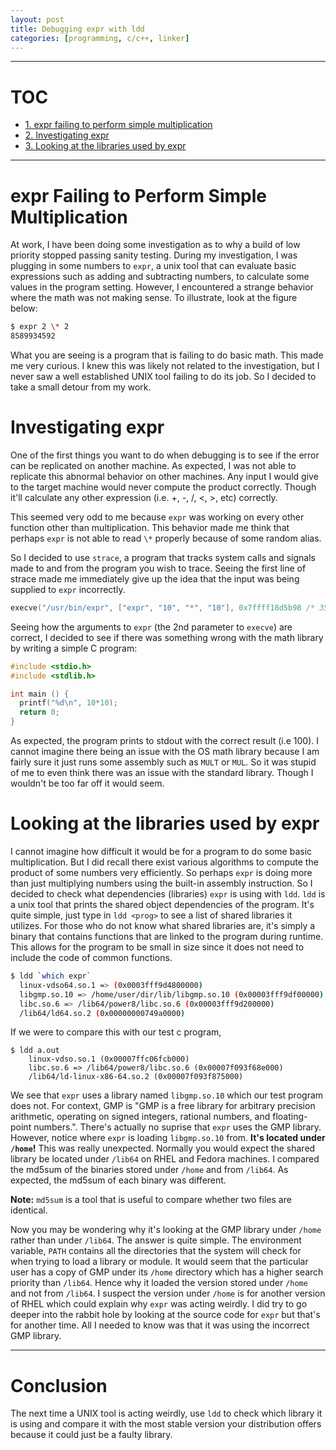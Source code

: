 ```yaml
---
layout: post
title: Debugging expr with ldd
categories: [programming, c/c++, linker]
---
```


---
# TOC
* [1. expr failing to perform simple multiplication](#sec1)
* [2. Investigating expr](#sec2)
* [3. Looking at the libraries used by expr](#sec3)
      
---

<h1 id = "sec1">expr Failing to Perform Simple Multiplication</h1>

At work, I have been doing some investigation as to why a build of low 
priority stopped passing sanity testing. During my 
investigation, I was plugging in some numbers to `expr`, a unix tool that can 
evaluate basic expressions such as adding and subtracting numbers, to 
calculate some values in the program setting. However, I encountered a strange 
behavior where the math was not making sense. To illustrate, look at the 
figure below:

```bash
$ expr 2 \* 2
8589934592
```

What you are seeing is a program that is failing to do basic math. This made 
me very curious. I knew this was likely not related to the investigation, 
but I never saw a well established UNIX tool failing to do its job. So I 
decided to take a small detour from my work.

<h1 id = "sec2">Investigating expr</h1>

One of the first things you want to do when debugging is to see if the error 
can be replicated on another machine. As expected, I was not able to replicate 
this abnormal behavior on other machines. Any input I would give to the 
target machine would never compute the product correctly. Though it'll 
calculate any other expression (i.e. +, -, /, <, >, etc) correctly.

This seemed very odd to me because `expr` was working on every other function 
other than multiplication. This behavior made me think that perhaps `expr` 
is not able to read `\*` properly because of some random alias. 

So I decided to use `strace`, a program that tracks system calls and signals 
made to and from the program you wish to trace. Seeing the first line of 
strace made me immediately give up the idea that the input was being supplied 
to `expr` incorrectly.

```c
execve("/usr/bin/expr", ["expr", "10", "*", "10"], 0x7ffff18d5b98 /* 35 vars */) = 0
```

Seeing how the arguments to `expr` (the 2nd parameter to `execve`) are 
correct, I decided to see if there was something wrong with the math 
library by writing a simple C program:

```c
#include <stdio.h>
#include <stdlib.h>

int main () {
  printf("%d\n", 10*10);
  return 0;
}
```

As expected, the program prints to stdout with the correct result (i.e 100). 
I cannot imagine there being an issue with the OS math library because I am 
fairly sure it just runs some assembly such as `MULT` or `MUL`. So it was 
stupid of me to even think there was an issue with the standard library. 
Though I wouldn't be too far off it would seem.

<h1 id = "sec3">Looking at the libraries used by expr</h1>

I cannot imagine how difficult it would be for a program to do some basic 
multiplication. But I did recall there exist various algorithms to compute 
the product of some numbers very efficiently. So perhaps `expr` is doing more 
than just multiplying numbers using the built-in assembly instruction. So I 
decided to check what dependencies (libraries) `expr` is using with `ldd`. 
`ldd` is a unix tool that prints the shared object dependencies of the 
program. It's quite simple, just type in `ldd <prog>` to see a list of shared 
libraries it utilizes. For those who do not know what shared libraries are, 
it's simply a binary that contains functions that are linked to the program 
during runtime. This allows for the program to be small in size since it does 
not need to include the code of common functions.

```bash
$ ldd `which expr`
  linux-vdso64.so.1 => (0x0003fff9d4800000)
  libgmp.so.10 => /home/user/dir/lib/libgmp.so.10 (0x00003fff9df00000)
  libc.so.6 => /lib64/power8/libc.so.6 (0x00003fff9d200000)
  /lib64/ld64.so.2 (0x00000000749a0000)
```

If we were to compare this with our test c program,
```
$ ldd a.out
	linux-vdso.so.1 (0x00007ffc06fcb000)
	libc.so.6 => /lib64/power8/libc.so.6 (0x00007f093f68e000)
	/lib64/ld-linux-x86-64.so.2 (0x00007f093f875000)
```

We see that `expr` uses a library named `libgmp.so.10` which our test program 
does not. For context, GMP is "GMP is a free library for arbitrary precision 
arithmetic, operating on signed integers, rational numbers, and 
floating-point numbers.". There's actually no suprise that `expr` uses the 
GMP library. However, notice where `expr` is loading `libgmp.so.10` from. 
**It's located under `/home`!** This was really unexpected. Normally you would 
expect the shared library be located under `/lib64` on RHEL and Fedora 
machines. I compared the md5sum of the
binaries stored under `/home` and from `/lib64`. As expected, the 
md5sum of each binary was different.

**Note:** `md5sum` is a tool that is useful to compare whether 
two files are identical.

Now you may be wondering why it's looking at the GMP library under `/home` 
rather than under `/lib64`. The answer is quite simple. The environment 
variable, `PATH` contains all the directories that the system will check for 
when trying to load a library or module. It would seem that the particular 
user has a copy of GMP under its `/home` directory which has a higher 
search priority than `/lib64`. Hence why it loaded the version stored under 
`/home` and not from `/lib64`. I suspect the version under `/home` is for 
another version of RHEL which could explain why `expr` was acting weirdly. 
I did try to go deeper into the rabbit hole by looking at the source code for 
`expr` but that's for another time. All I needed to know was that it was using 
the incorrect GMP library.

---

<h1>Conclusion</h1>

The next time a UNIX tool is acting weirdly, use `ldd` to check which library 
it is using and compare it with the most stable version your distribution 
offers because it could just be a faulty library.
